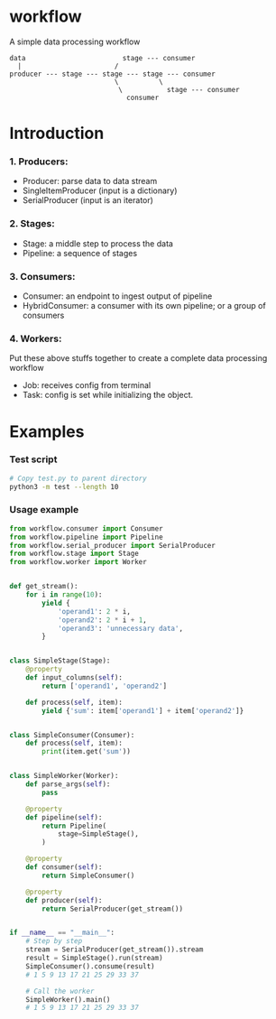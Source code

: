 # workflow
A simple data processing workflow

```diagram
data                        stage --- consumer
  |                       /
producer --- stage --- stage --- stage --- consumer
                          \          \
                           \           stage --- consumer
                             consumer
```
# Introduction
### 1. Producers:
- Producer: parse data to data stream
- SingleItemProducer (input is a dictionary)
- SerialProducer (input is an iterator)
### 2. Stages:
- Stage: a middle step to process the data
- Pipeline: a sequence of stages
### 3. Consumers:
- Consumer: an endpoint to ingest output of pipeline
- HybridConsumer: a consumer with its own pipeline; or a group of consumers
### 4. Workers:
Put these above stuffs together to create a complete data processing workflow
- Job: receives config from terminal
- Task: config is set while initializing the object.
# Examples
### Test script
```bash
# Copy test.py to parent directory
python3 -m test --length 10
```

### Usage example
```python
from workflow.consumer import Consumer
from workflow.pipeline import Pipeline
from workflow.serial_producer import SerialProducer
from workflow.stage import Stage
from workflow.worker import Worker


def get_stream():
    for i in range(10):
        yield {
            'operand1': 2 * i,
            'operand2': 2 * i + 1,
            'operand3': 'unnecessary data',
        }


class SimpleStage(Stage):
    @property
    def input_columns(self):
        return ['operand1', 'operand2']

    def process(self, item):
        yield {'sum': item['operand1'] + item['operand2']}


class SimpleConsumer(Consumer):
    def process(self, item):
        print(item.get('sum'))


class SimpleWorker(Worker):
    def parse_args(self):
        pass

    @property
    def pipeline(self):
        return Pipeline(
            stage=SimpleStage(),
        )

    @property
    def consumer(self):
        return SimpleConsumer()

    @property
    def producer(self):
        return SerialProducer(get_stream())


if __name__ == "__main__":
    # Step by step
    stream = SerialProducer(get_stream()).stream
    result = SimpleStage().run(stream)
    SimpleConsumer().consume(result)
    # 1 5 9 13 17 21 25 29 33 37

    # Call the worker
    SimpleWorker().main()
    # 1 5 9 13 17 21 25 29 33 37
```